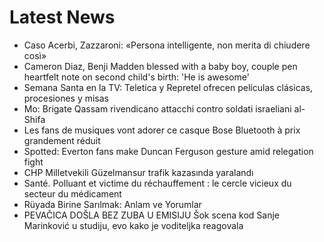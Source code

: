 # Latest News
-  Caso Acerbi, Zazzaroni: «Persona intelligente, non merita di chiudere così»
-  Cameron Diaz, Benji Madden blessed with a baby boy, couple pen heartfelt note on second child's birth: 'He is awesome'
-  Semana Santa en la TV: Teletica y Repretel ofrecen películas clásicas, procesiones y misas
-  Mo: Brigate Qassam rivendicano attacchi contro soldati israeliani al-Shifa
-  Les fans de musiques vont adorer ce casque Bose Bluetooth à prix grandement réduit
-  Spotted: Everton fans make Duncan Ferguson gesture amid relegation fight
-  CHP Milletvekili Güzelmansur trafik kazasında yaralandı
-  Santé. Polluant et victime du réchauffement : le cercle vicieux du secteur du médicament
-  Rüyada Birine Sarılmak: Anlam ve Yorumlar
-  PEVAČICA DOŠLA BEZ ZUBA U EMISIJU Šok scena kod Sanje Marinković u studiju, evo kako je voditeljka reagovala
